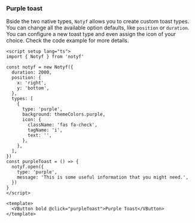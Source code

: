 ### Purple toast

Bside the two native types, `Notyf` allows you to create custom toast types.
You can change all the available option defaults, like `position` or `duration`.
You can configure a new toast type and even assign the icon of your choice.
Check the code example for more details.

<!--code-->

```vue
<script setup lang="ts">
import { Notyf } from 'notyf'

const notyf = new Notyf({
  duration: 2000,
  position: {
    x: 'right',
    y: 'bottom',
  },
  types: [
    {
      type: 'purple',
      background: themeColors.purple,
      icon: {
        className: 'fas fa-check',
        tagName: 'i',
        text: '',
      },
    },
  ],
})
const purpleToast = () => {
  notyf.open({
    type: 'purple',
    message: 'This is some useful information that you might need.',
  })
}
</script>

<template>
  <VButton bold @click="purpleToast">Purple Toast</VButton>
</template>
```

<!--/code-->
